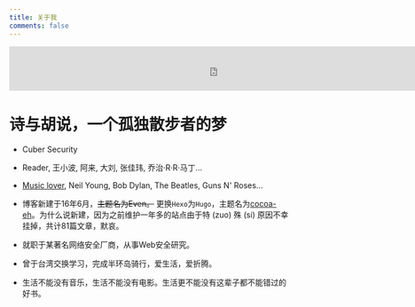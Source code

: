 ```yaml
---
title: 关于我
comments: false
---
```

<script src="https://ob5vt1k7f.qnssl.com/pangu.js"></script>

<iframe src="https://open.spotify.com/embed/track/0bIGNGUqgpB82sAksxonkZ" width="750" height="80" frameborder="0" allowtransparency="true" allow="encrypted-media"></iframe>

# 诗与胡说，一个孤独散步者的梦
- Cuber Security
- Reader, 王小波, 阿来, 大刘, 张佳玮, 乔治·R·R·马丁...
- [Music lover](http://music.163.com/#/user/home?id=38234240), Neil Young, Bob Dylan, The Beatles, Guns N' Roses...


- 博客新建于16年6月，~~主题名为Even。~~ 更换`Hexo`为`Hugo`，主题名为[cocoa-eh](https://github.com/fuegowolf/cocoa-eh-hugo-theme)。为什么说新建，因为之前维护一年多的站点由于特 (zuo) 殊 (si) 原因不幸挂掉，共计81篇文章，默哀。
- 就职于某著名网络安全厂商，从事Web安全研究。
- 曾于台湾交换学习，完成半环岛骑行，爱生活，爱折腾。
- 生活不能没有音乐，生活不能没有电影。生活更不能没有这辈子都不能错过的好书。

<script>pangu.spacingPage();</script>


